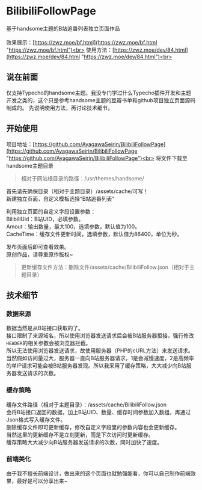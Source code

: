 # BilibiliFollowPage
基于handsome主题的B站追番列表独立页面作品<br>
<br>
效果展示：[https://zwz.moe/bf.html](https://zwz.moe/bf.html "https://zwz.moe/bf.html")<br>
使用方法：[https://zwz.moe/dev/84.html](https://zwz.moe/dev/84.html "https://zwz.moe/dev/84.html")<br>

## 说在前面
仅支持Typecho的handsome主题。我没专门学过什么Typecho插件开发和主题开发之类的，这个只是参考handsome主题的豆瓣书单和github项目独立页面源码制成的。
先说明使用方法，再讨论技术细节。<br>
## 开始使用
项目地址：[https://github.com/AyagawaSeirin/BilibiliFollowPage](https://github.com/AyagawaSeirin/BilibiliFollowPage "https://github.com/AyagawaSeirin/BilibiliFollowPage")<br>
将文件下载至handsome主题目录<br>
> 相对于网站根目录的路径：/usr/themes/handsome/


首先请先确保目录（相对于主题目录）/assets/cache/可写！<br>
新建独立页面，自定义模板选择“B站追番列表”<br>

利用独立页面的自定义字段设置参数：<br>
BilibiliUid：B站UID，必填参数。<br>
Amout：输出数量，最大100，选填参数，默认值为100。<br>
CacheTime：缓存文件更新时间，选填参数，默认值为86400，单位为秒。<br>

发布页面后即可查看效果。<br>
原创作品，请尊重原作版权~<br>
>更新缓存文件方法：删除文件/assets/cache/BilibiliFollow.json（相对于主题目录）

## 技术细节
### 数据来源
数据当然是从B站接口获取的了。<br>
接口限制了来源域名，所以使用浏览器发送请求后会被B站服务器拒接，强行修改`HEADER`的相关参数会被浏览器拦截。<br>
所以无法使用浏览器发送请求，故使用服务器（PHP的cURL方法）来发送请求。<br>
当然假如访问量过大，服务器一直向B站服务器请求，1是会减慢速度，2是高频率的单IP请求可能会被B站服务器发现。所以我采用了缓存策略，大大减少向B站服务器发送请求的次数。<br>
### 缓存策略
缓存文件路径（相对于主题目录）：/assets/cache/BilibiliFollow.json<br>
会将B站接口返回的数据，加上B站UID、数量、缓存时间参数加入数组，再通过Json格式写入缓存文件。<br>
删除缓存文件即可更新缓存，修改自定义字段里的参数内容也会更新缓存。<br>
当然这里的更新缓存不是立刻更新，而是下次访问时更新缓存。<br>
缓存策略大大减少向B站服务器发送请求的次数，同时加快了速度。<br>
### 前端美化
由于我不擅长前端设计，做出来的这个页面也就勉强能看，你可以自己制作前端效果，最好是可以分享出来~<br>